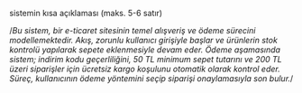

sistemin kısa açıklaması (maks. 5-6 satır)

/*Bu sistem, bir e-ticaret sitesinin temel alışveriş ve ödeme sürecini modellemektedir. Akış, zorunlu kullanıcı girişiyle başlar ve ürünlerin stok kontrolü yapılarak sepete eklenmesiyle devam eder. Ödeme aşamasında sistem; indirim kodu geçerliliğini, 50 TL minimum sepet tutarını ve 200 TL üzeri siparişler için ücretsiz kargo koşulunu otomatik olarak kontrol eder. Süreç, kullanıcının ödeme yöntemini seçip siparişi onaylamasıyla son bulur.*/
